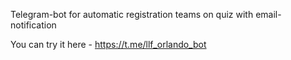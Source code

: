 Telegram-bot for automatic registration teams on quiz with email-notification

You can try it here - https://t.me/llf_orlando_bot
